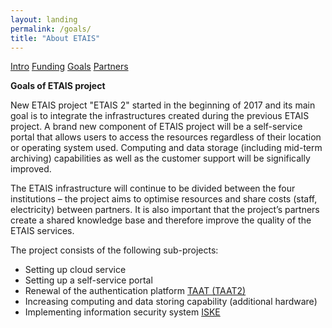 ```yaml
---
layout: landing
permalink: /goals/
title: "About ETAIS"
---
```

<a href="../about/" class="btn-info"> Intro</a>
<a href="../funding/" class="btn-info"> Funding</a>
<a href="../goals/" class="btn-success"> Goals</a>
<a href="../partners/" class="btn-info"> Partners</a>

**Goals of ETAIS project**

New ETAIS project "ETAIS 2" started in the beginning of 2017 and its main goal is to integrate the infrastructures created during the previous ETAIS project. A brand new component of ETAIS project will be a self-service portal that allows users to access the resources regardless of their location or operating system used. Computing and data storage (including mid-term archiving) capabilities as well as the customer support will be significally improved.

The ETAIS infrastructure will continue to be divided between the four institutions – the project aims to optimise resources and share costs (staff, electricity) between partners. It is also important that the project’s partners create a shared knowledge base and therefore improve the quality of the ETAIS services.

The project consists of the following sub-projects:

- Setting up cloud service  
- Setting up a self-service portal  
- Renewal of the authentication platform [TAAT (TAAT2)](http://taat.edu.ee/main/about/?lang=en "TAAT info")  
- Increasing computing and data storing capability (additional hardware)  
- Implementing information security system  [ISKE](https://www.ria.ee/en/iske-en.html "RIA ISKE page")  


